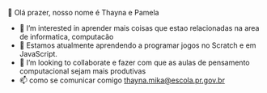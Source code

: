 
👋 Olá prazer, nosso nome é Thayna e Pamela
- 👀 I’m interested in  aprender mais coisas que estao relacionadas na area de informatica, computacão
- 🌱 Estamos atualmente aprendendo a programar jogos no Scratch e em JavaScript.
- 💞️ I’m looking to collaborate e fazer com que as aulas de pensamento computacional sejam mais produtivas
- 📫 como se comunicar comigo thayna.mika@escola.pr.gov.br
<!---
ThaynaPamela/ThaynaPamela is a ✨ special ✨ repository because its `README.md` (this file) appears on your GitHub profile.
You can click the Preview link to take a look at your changes.
--->
